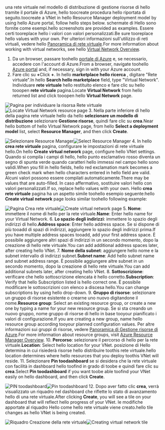 <span data-ttu-id="e0344-101">una rete virtuale nel modello di distribuzione di gestione risorse di hello tramite il portale di Azure, hello toocreate procedura hello riportata di seguito.</span><span class="sxs-lookup"><span data-stu-id="e0344-101">toocreate a VNet in hello Resource Manager deployment model by using hello Azure portal, follow hello steps below.</span></span> <span data-ttu-id="e0344-102">schermate di Hello sono fornite come esempi.</span><span class="sxs-lookup"><span data-stu-id="e0344-102">hello screenshots are provided as examples.</span></span> <span data-ttu-id="e0344-103">Essere certi tooreplace hello i valori con valori personalizzati.</span><span class="sxs-lookup"><span data-stu-id="e0344-103">Be sure tooreplace hello values with your own.</span></span> <span data-ttu-id="e0344-104">Per ulteriori informazioni sull'utilizzo di reti virtuali, vedere hello [Panoramica di rete virtuale](../articles/virtual-network/virtual-networks-overview.md).</span><span class="sxs-lookup"><span data-stu-id="e0344-104">For more information about working with virtual networks, see hello [Virtual Network Overview](../articles/virtual-network/virtual-networks-overview.md).</span></span>

1. <span data-ttu-id="e0344-105">Da un browser, passare toohello [portale di Azure](http://portal.azure.com) e, se necessario, accedere con l'account di Azure.</span><span class="sxs-lookup"><span data-stu-id="e0344-105">From a browser, navigate toohello [Azure portal](http://portal.azure.com) and, if necessary, sign in with your Azure account.</span></span>
2. <span data-ttu-id="e0344-106">Fare clic su **+**</span><span class="sxs-lookup"><span data-stu-id="e0344-106">Click **+**.</span></span> <span data-ttu-id="e0344-107">In hello **marketplace hello ricerca** , digitare "Rete virtuale".</span><span class="sxs-lookup"><span data-stu-id="e0344-107">In hello **Search hello marketplace** field, type "Virtual Network".</span></span> <span data-ttu-id="e0344-108">Individuare **rete virtuale** hello restituito elenco e fare clic su hello tooopen **rete virtuale** pagina.</span><span class="sxs-lookup"><span data-stu-id="e0344-108">Locate **Virtual Network** from hello returned list and click tooopen hello **Virtual Network** page.</span></span>

  <span data-ttu-id="e0344-109">![Pagina per individuare la risorsa Rete virtuale](./media/vpn-gateway-basic-vnet-rm-portal-include/newvnetportal700.png "Pagina per individuare la risorsa Rete virtuale")</span><span class="sxs-lookup"><span data-stu-id="e0344-109">![Locate Virtual Network resource page](./media/vpn-gateway-basic-vnet-rm-portal-include/newvnetportal700.png "Locate virtual network resource page")</span></span>
3. <span data-ttu-id="e0344-110">Nella parte inferiore di hello della pagina rete virtuale hello da hello **selezionare un modello di distribuzione** selezionare **Gestione risorse**, quindi fare clic su **crea**.</span><span class="sxs-lookup"><span data-stu-id="e0344-110">Near hello bottom of hello Virtual Network page, from hello **Select a deployment model** list, select **Resource Manager**, and then click **Create**.</span></span>

  <span data-ttu-id="e0344-111">![Selezionare Resource Manager](./media/vpn-gateway-basic-vnet-rm-portal-include/resourcemanager250.png "Selezionare Resource Manager")</span><span class="sxs-lookup"><span data-stu-id="e0344-111">![Select Resource Manager](./media/vpn-gateway-basic-vnet-rm-portal-include/resourcemanager250.png "Select Resource Manager")</span></span>
4. <span data-ttu-id="e0344-112">In hello **crea rete virtuale** pagina, configurare le impostazioni di rete virtuale hello.</span><span class="sxs-lookup"><span data-stu-id="e0344-112">On hello **Create virtual network** page, configure hello VNet settings.</span></span> <span data-ttu-id="e0344-113">Quando si compila i campi di hello, hello punto esclamativo rosso diventa un segno di spunta verde quando caratteri hello immessi nel campo hello sono validi.</span><span class="sxs-lookup"><span data-stu-id="e0344-113">When you fill in hello fields, hello red exclamation mark becomes a green check mark when hello characters entered in hello field are valid.</span></span> <span data-ttu-id="e0344-114">Alcuni valori possono essere compilati automaticamente.</span><span class="sxs-lookup"><span data-stu-id="e0344-114">There may be values that are auto-filled.</span></span> <span data-ttu-id="e0344-115">In caso affermativo, sostituire valori hello con valori personalizzati.</span><span class="sxs-lookup"><span data-stu-id="e0344-115">If so, replace hello values with your own.</span></span> <span data-ttu-id="e0344-116">Hello **crea rete virtuale** pagina ha un aspetto simile toohello esempio seguente:</span><span class="sxs-lookup"><span data-stu-id="e0344-116">hello **Create virtual network** page looks similar toohello following example:</span></span>

  <span data-ttu-id="e0344-117">![Pagina Crea rete virtuale](./media/vpn-gateway-basic-vnet-rm-portal-include/createvnet300.png "Pagina Crea rete virtuale")</span><span class="sxs-lookup"><span data-stu-id="e0344-117">![Create virtual network page](./media/vpn-gateway-basic-vnet-rm-portal-include/createvnet300.png "Create virtual network page")</span></span>
5. <span data-ttu-id="e0344-118">**Nome**: immettere il nome di hello per la rete virtuale.</span><span class="sxs-lookup"><span data-stu-id="e0344-118">**Name**: Enter hello name for your Virtual Network.</span></span>
6. <span data-ttu-id="e0344-119">**Lo spazio degli indirizzi**: immettere lo spazio degli indirizzi di hello.</span><span class="sxs-lookup"><span data-stu-id="e0344-119">**Address space**: Enter hello address space.</span></span> <span data-ttu-id="e0344-120">Se si dispone di più tooadd di spazi di indirizzi, aggiungere lo spazio degli indirizzi prima.</span><span class="sxs-lookup"><span data-stu-id="e0344-120">If you have multiple address spaces tooadd, add your first address space.</span></span> <span data-ttu-id="e0344-121">È possibile aggiungere altri spazi di indirizzi in un secondo momento, dopo la creazione di hello rete virtuale.</span><span class="sxs-lookup"><span data-stu-id="e0344-121">You can add additional address spaces later, after creating hello VNet.</span></span>
7. <span data-ttu-id="e0344-122">**Nome della subnet**: aggiungere hello nome e la subnet intervallo di indirizzi subnet.</span><span class="sxs-lookup"><span data-stu-id="e0344-122">**Subnet name**: Add hello subnet name and subnet address range.</span></span> <span data-ttu-id="e0344-123">È possibile aggiungere altre subnet in un secondo momento, dopo la creazione di hello rete virtuale.</span><span class="sxs-lookup"><span data-stu-id="e0344-123">You can add additional subnets later, after creating hello VNet.</span></span>
8. <span data-ttu-id="e0344-124">**Sottoscrizione**: verificare che hello sottoscrizione elencata è hello corretto.</span><span class="sxs-lookup"><span data-stu-id="e0344-124">**Subscription**: Verify that hello Subscription listed is hello correct one.</span></span> <span data-ttu-id="e0344-125">È possibile modificare le sottoscrizioni con elenco a discesa hello.</span><span class="sxs-lookup"><span data-stu-id="e0344-125">You can change subscriptions by using hello drop-down.</span></span>
9. <span data-ttu-id="e0344-126">**Gruppo di risorse**: selezionare un gruppo di risorse esistente o crearne uno nuovo digitandone il nome.</span><span class="sxs-lookup"><span data-stu-id="e0344-126">**Resource group**: Select an existing resource group, or create a new one by typing a name for your new resource group.</span></span> <span data-ttu-id="e0344-127">Se si sta creando un nuovo gruppo, nome gruppo di risorse di hello in base tooyour pianificato i valori di configurazione.</span><span class="sxs-lookup"><span data-stu-id="e0344-127">If you are creating a new group, name hello resource group according tooyour planned configuration values.</span></span> <span data-ttu-id="e0344-128">Per altre informazioni sui gruppi di risorse, vedere [Panoramica di Gestione risorse di Azure](../articles/azure-resource-manager/resource-group-overview.md#resource-groups).</span><span class="sxs-lookup"><span data-stu-id="e0344-128">For more information about resource groups, visit [Azure Resource Manager Overview](../articles/azure-resource-manager/resource-group-overview.md#resource-groups).</span></span>
10. <span data-ttu-id="e0344-129">**Percorso**: selezionare il percorso di hello per la rete virtuale.</span><span class="sxs-lookup"><span data-stu-id="e0344-129">**Location**: Select hello location for your VNet.</span></span> <span data-ttu-id="e0344-130">posizione di Hello determina in cui risiederà risorse hello distribuire toothis rete virtuale.</span><span class="sxs-lookup"><span data-stu-id="e0344-130">hello location determines where hello resources that you deploy toothis VNet will reside.</span></span>
11. <span data-ttu-id="e0344-131">Selezionare **Pin toodashboard** se si desidera che la rete virtuale con facilità in dashboard hello toofind in grado di toobe e quindi fare clic su **crea**.</span><span class="sxs-lookup"><span data-stu-id="e0344-131">Select **Pin toodashboard** if you want toobe able toofind your VNet easily on hello dashboard, and then click **Create**.</span></span>

 <span data-ttu-id="e0344-132">![PIN toodashboard](./media/vpn-gateway-basic-vnet-rm-portal-include/pintodashboard150.png "toodashboard pin")</span><span class="sxs-lookup"><span data-stu-id="e0344-132">![Pin toodashboard](./media/vpn-gateway-basic-vnet-rm-portal-include/pintodashboard150.png "pin toodashboard")</span></span>
12. <span data-ttu-id="e0344-133">Dopo aver fatto clic **crea**, verrà visualizzato un riquadro nel dashboard che riflette lo stato di avanzamento hello di una rete virtuale.</span><span class="sxs-lookup"><span data-stu-id="e0344-133">After clicking **Create**, you will see a tile on your dashboard that will reflect hello progress of your VNet.</span></span> <span data-ttu-id="e0344-134">le modifiche apportate al riquadro Hello come hello rete virtuale viene creato.</span><span class="sxs-lookup"><span data-stu-id="e0344-134">hello tile changes as hello VNet is being created.</span></span>

  <span data-ttu-id="e0344-135">![Riquadro Creazione della rete virtuale](./media/vpn-gateway-basic-vnet-rm-portal-include/deploying150.png "Riquadro Creazione della rete virtuale")</span><span class="sxs-lookup"><span data-stu-id="e0344-135">![Creating virtual network tile](./media/vpn-gateway-basic-vnet-rm-portal-include/deploying150.png "Creating virtual network tile")</span></span>